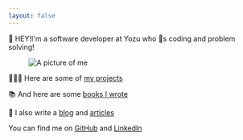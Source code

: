 ```yaml
---
layout: false
---
```


<div class="two-column grid">
<div class="align-vertical">
    <p class="text-m gradient-text text-center">
    <span class="block brand-font bold text-xl">👋 HEY!</span>I'm a software developer at Yozu who 💜s coding and problem solving!
    </p>
</div>
<figure class="align-vertical">
    <img id="pic" src="/images/disney.webp" alt="A picture of me" class="daz dropshadow">
</figure>
</div>

<div class="text-center">

👨🏼‍💻 Here are some of [my projects](/projects)

📚 And here are some [books I wrote](/books)

📝 I also write a [blog](/blog) and [ articles](https://www.sitepoint.com/author/djones/)

You can find me on [GitHub](https://github.com/daz-codes) and [LinkedIn](https://www.linkedin.com/in/daz-codes/)

</div>
